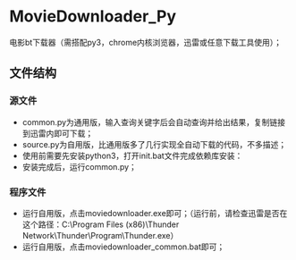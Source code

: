 # MovieDownloader_Py
电影bt下载器（需搭配py3，chrome内核浏览器，迅雷或任意下载工具使用）；
## 文件结构
### 源文件
- common.py为通用版，输入查询关键字后会自动查询并给出结果，复制链接到迅雷内即可下载；
- source.py为自用版，比通用版多了几行实现全自动下载的代码，不多描述；
- 使用前需要先安装python3，打开init.bat文件完成依赖库安装：
- 安装完成后，运行common.py；
### 程序文件
- 运行自用版，点击moviedownloader.exe即可；（运行前，请检查迅雷是否在这个路径：C:\Program Files (x86)\Thunder Network\Thunder\Program\Thunder.exe）
- 运行自用版，点击moviedownloader_common.bat即可；

